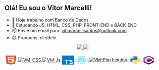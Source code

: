## Olá! Eu sou o Vitor Marcelli!



- 🔭 Hoje trabalho com Banco de Dados
- 🌱 Estudando JS, HTML, CSS, PHP, FRONT-END e BACK-END
- 📫 Envie um email para: vihmarcellisantos@outlook.com
- 😄 Pronouns: ele/dele

<div align="center">
  <a href="https://github.com/vitormarcelli">
  <img height="180em" src="https://github-readme-stats.vercel.app/api?username=vitormarcelli&show_icons=true&theme=algolia&include_all_commits=true&count_private=true"/>
  <img height="180em" src="https://github-readme-stats.vercel.app/api/top-langs/?username=vitormarcelli&layout=compact&langs_count=7&theme=algolia"/>
</div>

  
<div style="display: inline_block"><br>
  <img align="center" alt="VM-HTML" height="30" width="40" src="https://raw.githubusercontent.com/devicons/devicon/master/icons/html5/html5-original.svg">
  <img align="center" alt="VM-CSS" height="30" width="40" src="https://cdn.jsdelivr.net/gh/devicons/devicon/icons/css3/css3-original.svg">
  <img align="center" alt="VM-Js" height="30" width="40" src="https://cdn.jsdelivr.net/gh/devicons/devicon/icons/javascript/javascript-original.svg">
  <img align="center" alt="VM-Ts" height="30" width="40" src="https://raw.githubusercontent.com/devicons/devicon/master/icons/typescript/typescript-plain.svg">
  <img align="center" alt="VM-React" height="30" width="40" src="https://raw.githubusercontent.com/devicons/devicon/master/icons/react/react-original.svg">
  <img aling="center" alt="VM-Php height="30" width="40" src="https://cdn.jsdelivr.net/gh/devicons/devicon/icons/php/php-original.svg" />
  <img align="center" alt="VM-Python" height="30" width="40" src="https://raw.githubusercontent.com/devicons/devicon/master/icons/python/python-original.svg">
  <img align="center" alt="VM-Csharp" height="30" width="40" src="https://raw.githubusercontent.com/devicons/devicon/master/icons/csharp/csharp-original.svg">

  
  ##
